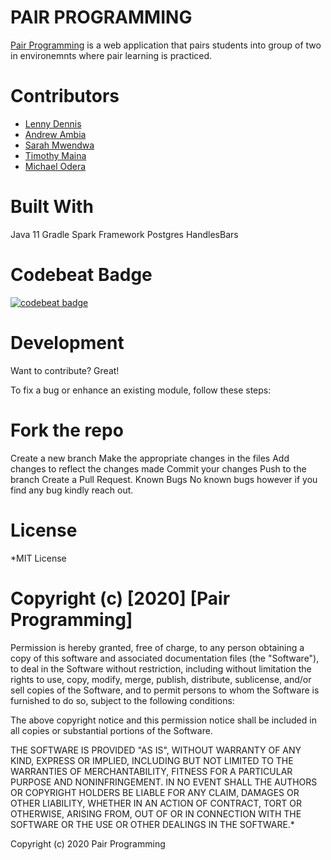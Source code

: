 # PAIR PROGRAMMING

[Pair Programming](https://github.com/LennyDennis/PairProgramming) is a web application that pairs students into group of two in environemnts where pair learning is practiced.

# Contributors

* [Lenny Dennis](https://github.com/LennyDennis)
* [Andrew Ambia](https://github.com/Andrew-1000)
* [Sarah Mwendwa](https://github.com/blackrose9)
* [Timothy Maina](https://github.com/timothy12maisha)
* [Michael Odera](https://github.com/MichaelOdera)

# Built With
Java 11
Gradle
Spark Framework
Postgres
HandlesBars

# Codebeat Badge
[![codebeat badge](https://codebeat.co/badges/62cc2325-1e1c-4dcf-b0a9-add872a15834)](https://codebeat.co/projects/github-com-lennydennis-pairprogramming-development)

# Development
Want to contribute? Great!

To fix a bug or enhance an existing module, follow these steps:

# Fork the repo
Create a new branch
Make the appropriate changes in the files
Add changes to reflect the changes made
Commit your changes
Push to the branch
Create a Pull Request.
Known Bugs
No known bugs however if you find any bug kindly reach out.

# License
*MIT License

# Copyright (c) [2020] [Pair Programming]

Permission is hereby granted, free of charge, to any person obtaining a copy of this software and associated documentation files (the "Software"), to deal in the Software without restriction, including without limitation the rights to use, copy, modify, merge, publish, distribute, sublicense, and/or sell copies of the Software, and to permit persons to whom the Software is furnished to do so, subject to the following conditions:

The above copyright notice and this permission notice shall be included in all copies or substantial portions of the Software.

THE SOFTWARE IS PROVIDED "AS IS", WITHOUT WARRANTY OF ANY KIND, EXPRESS OR IMPLIED, INCLUDING BUT NOT LIMITED TO THE WARRANTIES OF MERCHANTABILITY, FITNESS FOR A PARTICULAR PURPOSE AND NONINFRINGEMENT. IN NO EVENT SHALL THE AUTHORS OR COPYRIGHT HOLDERS BE LIABLE FOR ANY CLAIM, DAMAGES OR OTHER LIABILITY, WHETHER IN AN ACTION OF CONTRACT, TORT OR OTHERWISE, ARISING FROM, OUT OF OR IN CONNECTION WITH THE SOFTWARE OR THE USE OR OTHER DEALINGS IN THE SOFTWARE.*

Copyright (c) 2020 Pair Programming
